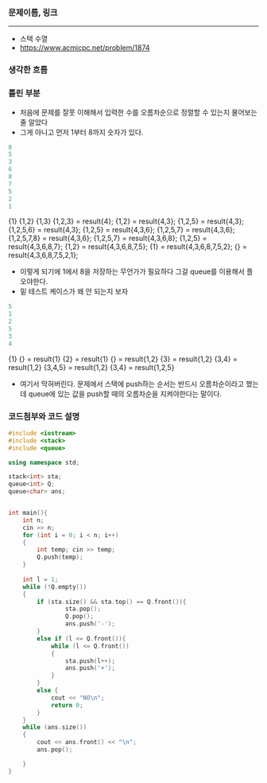 ### 문제이름, 링크
---
- 스택 수열
- https://www.acmicpc.net/problem/1874

### 생각한 흐름

### 틀린 부분
- 처음에 문제를 잘못 이해해서 입력한 수를 오름차순으로 정렬할 수 있는지 물어보는 줄 알았다
- 그게 아니고 먼저 1부터 8까지 숫자가 있다.
```cpp
8
5
3
6
8
7
5
2
1
```
{1}
{1,2}
{1,3}
{1,2,3} = result{4};
{1,2} = result{4,3};
{1,2,5} = result{4,3};
{1,2,5,6} = result{4,3};
{1,2,5} = result{4,3,6};
{1,2,5,7} = result{4,3,6};
{1,2,5,7,8} = result{4,3,6};
{1,2,5,7} = result{4,3,6,8};
{1,2,5} = result{4,3,6,8,7};
{1,2} = result{4,3,6,8,7,5};
{1} = result{4,3,6,8,7,5,2};
{} = result{4,3,6,8,7,5,2,1};

- 이렇게 되기에 1에서 8을 저장하는 무언가가 필요하다 그걸 queue를 이용해서 플오야한다.
- 밑 테스트 케이스가 왜 안 되는지 보자
```cpp
5
1
2
5
3
4
```
{1} 
{} = result{1}
{2} = result{1}
{} = result{1,2}
{3} = result{1,2}
{3,4} = result{1,2}
{3,4,5} = result{1,2}
{3,4} = result{1,2,5}
- 여기서 막혀버린다. 문제에서 스택에 push하는 순서는 반드시 오름차순이라고 했는데 queue에 있는 값을 push할 때의 오름차순을 지켜야한다는 말이다.



### 코드첨부와 코드 설명
```cpp
#include <iostream>
#include <stack>
#include <queue>

using namespace std;

stack<int> sta;
queue<int> Q;
queue<char> ans;


int main(){
    int n;
    cin >> n;
    for (int i = 0; i < n; i++)
    {
        int temp; cin >> temp;
        Q.push(temp);
    }
    
    int l = 1;
    while (!Q.empty())
    {
        if (sta.size() && sta.top() == Q.front()){
                sta.pop();
                Q.pop();
                ans.push('-');
        }
        else if (l <= Q.front()){
            while (l <= Q.front())
            {
                sta.push(l++);
                ans.push('+');
            }
        }
        else {
            cout << "NO\n";
            return 0;
        }
    }
    while (ans.size())
    {
        cout << ans.front() << "\n";
        ans.pop();

    }
}

```
